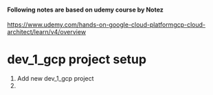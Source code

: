 #### Following notes are based on udemy course by Notez
https://www.udemy.com/hands-on-google-cloud-platformgcp-cloud-architect/learn/v4/overview

# dev_1_gcp project setup
1. Add new dev_1_gcp project
2. 
